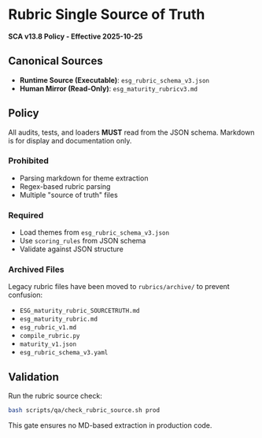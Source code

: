 # Rubric Single Source of Truth

**SCA v13.8 Policy - Effective 2025-10-25**

## Canonical Sources

- **Runtime Source (Executable)**: `esg_rubric_schema_v3.json`
- **Human Mirror (Read-Only)**: `esg_maturity_rubricv3.md`

## Policy

All audits, tests, and loaders **MUST** read from the JSON schema. Markdown is for display and documentation only.

### Prohibited

- Parsing markdown for theme extraction
- Regex-based rubric parsing
- Multiple "source of truth" files

### Required

- Load themes from `esg_rubric_schema_v3.json`
- Use `scoring_rules` from JSON schema
- Validate against JSON structure

### Archived Files

Legacy rubric files have been moved to `rubrics/archive/` to prevent confusion:
- `ESG_maturity_rubric_SOURCETRUTH.md`
- `esg_maturity_rubric.md`
- `esg_rubric_v1.md`
- `compile_rubric.py`
- `maturity_v1.json`
- `esg_rubric_schema_v3.yaml`

## Validation

Run the rubric source check:
```bash
bash scripts/qa/check_rubric_source.sh prod
```

This gate ensures no MD-based extraction in production code.
